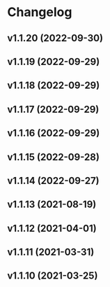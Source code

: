 # Changelog

<!--next-version-placeholder-->

## v1.1.20 (2022-09-30)


## v1.1.19 (2022-09-29)


## v1.1.18 (2022-09-29)


## v1.1.17 (2022-09-29)


## v1.1.16 (2022-09-29)


## v1.1.15 (2022-09-28)


## v1.1.14 (2022-09-27)


## v1.1.13 (2021-08-19)


## v1.1.12 (2021-04-01)


## v1.1.11 (2021-03-31)


## v1.1.10 (2021-03-25)

